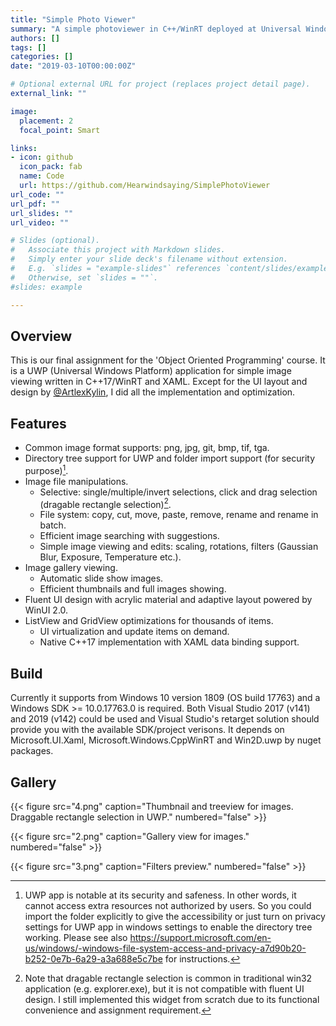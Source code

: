 ```yaml
---
title: "Simple Photo Viewer"
summary: "A simple photoviewer in C++/WinRT deployed at Universal Windows Platform."
authors: []
tags: []
categories: []
date: "2019-03-10T00:00:00Z"

# Optional external URL for project (replaces project detail page).
external_link: ""

image:
  placement: 2
  focal_point: Smart

links:
- icon: github
  icon_pack: fab
  name: Code
  url: https://github.com/Hearwindsaying/SimplePhotoViewer
url_code: ""
url_pdf: ""
url_slides: ""
url_video: ""

# Slides (optional).
#   Associate this project with Markdown slides.
#   Simply enter your slide deck's filename without extension.
#   E.g. `slides = "example-slides"` references `content/slides/example-slides.md`.
#   Otherwise, set `slides = ""`.
#slides: example

---
```


## Overview
This is our final assignment for the 'Object Oriented Programming' course.
It is a UWP (Universal Windows Platform) application for simple image viewing written in C++17/WinRT and XAML.
Except for the UI layout and design by [@ArtlexKylin](https://github.com/ArtlexKylin), I did all the implementation and optimization.

## Features
- Common image format supports: png, jpg, git, bmp, tif, tga.
- Directory tree support for UWP and folder import support (for security purpose)[^2].
- Image file manipulations. 
    - Selective: single/multiple/invert selections, click and drag selection (dragable rectangle selection)[^1].
    - File system: copy, cut, move, paste, remove, rename and rename in batch.
    - Efficient image searching with suggestions.
    - Simple image viewing and edits: scaling, rotations, filters (Gaussian Blur, Exposure, Temperature etc.).
- Image gallery viewing.
    - Automatic slide show images.
    - Efficient thumbnails and full images showing.
- Fluent UI design with acrylic material and adaptive layout powered by WinUI 2.0.
- ListView and GridView optimizations for thousands of items.
    - UI virtualization and update items on demand.
    - Native C++17 implementation with XAML data binding support. 

[^1]: Note that dragable rectangle selection is common in traditional win32 application (e.g. explorer.exe), but it is not compatible with fluent UI design. I still implemented this widget from scratch due to its functional convenience and assignment requirement.
[^2]: UWP app is notable at its security and safeness. In other words, it cannot access extra resources not authorized by users. So you could import the folder explicitly to give the accessibility or just turn on privacy settings for UWP app in windows settings to enable the directory tree working. Please see also https://support.microsoft.com/en-us/windows/-windows-file-system-access-and-privacy-a7d90b20-b252-0e7b-6a29-a3a688e5c7be for instructions.

## Build
Currently it supports from Windows 10 version 1809 (OS build 17763) and a Windows SDK >= 10.0.17763.0 is required.
Both Visual Studio 2017 (v141) and 2019 (v142) could be used and Visual Studio's retarget solution should provide you with the available SDK/project verisons.
It depends on Microsoft.UI.Xaml, Microsoft.Windows.CppWinRT and Win2D.uwp by nuget packages.

## Gallery

{{< figure src="4.png" caption="Thumbnail and treeview for images. Draggable rectangle selection in UWP." numbered="false" >}}

{{< figure src="2.png" caption="Gallery view for images." numbered="false" >}}

{{< figure src="3.png" caption="Filters preview." numbered="false" >}}

